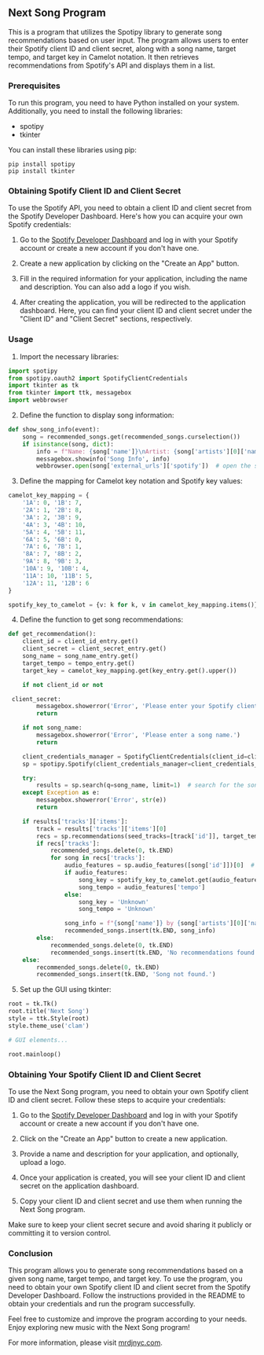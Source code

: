 ## Next Song Program

This is a program that utilizes the Spotipy library to generate song recommendations based on user input. The program allows users to enter their Spotify client ID and client secret, along with a song name, target tempo, and target key in Camelot notation. It then retrieves recommendations from Spotify's API and displays them in a list.

### Prerequisites

To run this program, you need to have Python installed on your system. Additionally, you need to install the following libraries:

- spotipy
- tkinter

You can install these libraries using pip:

```
pip install spotipy
pip install tkinter
```

### Obtaining Spotify Client ID and Client Secret

To use the Spotify API, you need to obtain a client ID and client secret from the Spotify Developer Dashboard. Here's how you can acquire your own Spotify credentials:

1. Go to the [Spotify Developer Dashboard](https://developer.spotify.com/dashboard/) and log in with your Spotify account or create a new account if you don't have one.

2. Create a new application by clicking on the "Create an App" button.

3. Fill in the required information for your application, including the name and description. You can also add a logo if you wish.

4. After creating the application, you will be redirected to the application dashboard. Here, you can find your client ID and client secret under the "Client ID" and "Client Secret" sections, respectively.

### Usage

1. Import the necessary libraries:

```python
import spotipy
from spotipy.oauth2 import SpotifyClientCredentials
import tkinter as tk
from tkinter import ttk, messagebox
import webbrowser
```

2. Define the function to display song information:

```python
def show_song_info(event):
    song = recommended_songs.get(recommended_songs.curselection())
    if isinstance(song, dict):
        info = f"Name: {song['name']}\nArtist: {song['artists'][0]['name']}\nAlbum: {song['album']['name']}\nDuration: {song['duration_ms'] / 1000} seconds"
        messagebox.showinfo('Song Info', info)
        webbrowser.open(song['external_urls']['spotify'])  # open the song on Spotify
```

3. Define the mapping for Camelot key notation and Spotify key values:

```python
camelot_key_mapping = {
    '1A': 0, '1B': 7,
    '2A': 1, '2B': 8,
    '3A': 2, '3B': 9,
    '4A': 3, '4B': 10,
    '5A': 4, '5B': 11,
    '6A': 5, '6B': 0,
    '7A': 6, '7B': 1,
    '8A': 7, '8B': 2,
    '9A': 8, '9B': 3,
    '10A': 9, '10B': 4,
    '11A': 10, '11B': 5,
    '12A': 11, '12B': 6
}

spotify_key_to_camelot = {v: k for k, v in camelot_key_mapping.items()}
```

4. Define the function to get song recommendations:

```python
def get_recommendation():
    client_id = client_id_entry.get()
    client_secret = client_secret_entry.get()
    song_name = song_name_entry.get()
    target_tempo = tempo_entry.get()
    target_key = camelot_key_mapping.get(key_entry.get().upper())

    if not client_id or not

 client_secret:
        messagebox.showerror('Error', 'Please enter your Spotify client ID and client secret.')
        return

    if not song_name:
        messagebox.showerror('Error', 'Please enter a song name.')
        return

    client_credentials_manager = SpotifyClientCredentials(client_id=client_id, client_secret=client_secret)
    sp = spotipy.Spotify(client_credentials_manager=client_credentials_manager)

    try:
        results = sp.search(q=song_name, limit=1)  # search for the song
    except Exception as e:
        messagebox.showerror('Error', str(e))
        return

    if results['tracks']['items']:
        track = results['tracks']['items'][0]
        recs = sp.recommendations(seed_tracks=[track['id']], target_tempo=target_tempo, target_key=target_key)  # get recommendations based on the song
        if recs['tracks']:
            recommended_songs.delete(0, tk.END)
            for song in recs['tracks']:
                audio_features = sp.audio_features([song['id']])[0]  # get the audio features for the song
                if audio_features:
                    song_key = spotify_key_to_camelot.get(audio_features['key'], 'Unknown')
                    song_tempo = audio_features['tempo']
                else:
                    song_key = 'Unknown'
                    song_tempo = 'Unknown'

                song_info = f"{song['name']} by {song['artists'][0]['name']}, Key: {song_key}, Tempo: {song_tempo} BPM"
                recommended_songs.insert(tk.END, song_info)
        else:
            recommended_songs.delete(0, tk.END)
            recommended_songs.insert(tk.END, 'No recommendations found.')
    else:
        recommended_songs.delete(0, tk.END)
        recommended_songs.insert(tk.END, 'Song not found.')
```

5. Set up the GUI using tkinter:

```python
root = tk.Tk()
root.title('Next Song')
style = ttk.Style(root)
style.theme_use('clam')

# GUI elements...

root.mainloop()
```

### Obtaining Your Spotify Client ID and Client Secret

To use the Next Song program, you need to obtain your own Spotify client ID and client secret. Follow these steps to acquire your credentials:

1. Go to the [Spotify Developer Dashboard](https://developer.spotify.com/dashboard/) and log in with your Spotify account or create a new account if you don't have one.

2. Click on the "Create an App" button to create a new application.

3. Provide a name and description for your application, and optionally, upload a logo.

4. Once your application is created, you will see your client ID and client secret on the application dashboard.

5. Copy your client ID and client secret and use them when running the Next Song program.

Make sure to keep your client secret secure and avoid sharing it publicly or committing it to version control.

### Conclusion

This program allows you to generate song recommendations based on a given song name, target tempo, and target key. To use the program, you need to obtain your own Spotify client ID and client secret from the Spotify Developer Dashboard. Follow the instructions provided in the README to obtain your credentials and run the program successfully.

Feel free to customize and improve the program according to your needs. Enjoy exploring new music with the Next Song program!

For more information, please visit [mrdjnyc.com](www.mrdjnyc.com).

